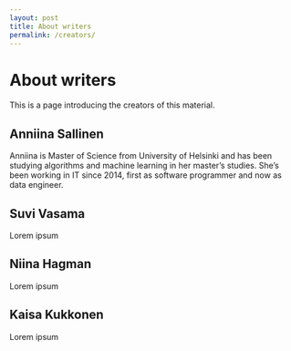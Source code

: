 ```yaml
---
layout: post
title: About writers
permalink: /creators/
---
```

# About writers

This is a page introducing the creators of this material.

## Anniina Sallinen

Anniina is Master of Science from University of Helsinki and has been studying algorithms and machine learning in her master’s studies. She’s been working in IT since 2014, first as software programmer and now as data engineer.

[<i class="fab fa-twitter-square fa-2x"></i>](https://twitter.com/annisalli) 
[<i class="fab fa-linkedin fa-2x"></i>](https://www.linkedin.com/in/asallinen/)

## Suvi Vasama

Lorem ipsum

[<i class="fab fa-twitter-square fa-2x"></i>](https://twitter.com/annisalli) 
[<i class="fab fa-linkedin fa-2x"></i>](https://www.linkedin.com/in/asallinen/)

## Niina Hagman

Lorem ipsum

[<i class="fab fa-twitter-square fa-2x"></i>](https://twitter.com/annisalli)
[<i class="fab fa-linkedin fa-2x"></i>](https://www.linkedin.com/in/asallinen/)

## Kaisa Kukkonen

Lorem ipsum

[<i class="fab fa-twitter-square fa-2x"></i>](https://twitter.com/annisalli) 
[<i class="fab fa-linkedin fa-2x"></i>](https://www.linkedin.com/in/asallinen/)
